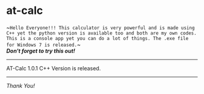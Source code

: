 # at-calc
~`Hello Everyone!!! This calculator is very powerful and is made using C++ yet the python version is available too and both are my own codes. This is a console app yet you can do a lot of things. The .exe file for Windows 7 is released.`~  
**_Don't forget to try this out!_**
<hr>
AT-Calc 1.0.1 C++ Version is released.
<hr>
<em>Thank You!</em>
